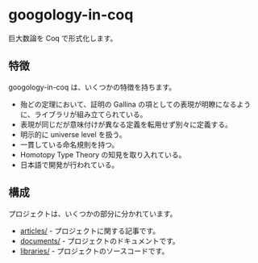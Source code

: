 # googology-in-coq

巨大数論を Coq で形式化します。

## 特徴

googology-in-coq は、いくつかの特徴を持ちます。

* 殆どの定理において、証明の Gallina の項としての表現が明瞭になるように、ライブラリが組み立てられている。
* 表現が同じだが意味付けが異なる定義を転用せず別々に定義する。
* 明示的に universe level を扱う。
* 一貫している命名規則を持つ。
* Homotopy Type Theory の知見を取り入れている。
* 日本語で開発が行われている。

## 構成

プロジェクトは、いくつかの部分に分かれています。

* [articles/](./articles/README.md) - プロジェクトに関する記事です。
* [documents/](./documents/README.md) - プロジェクトのドキュメントです。
* [libraries/](./libraries/README.md) - プロジェクトのソースコードです。
